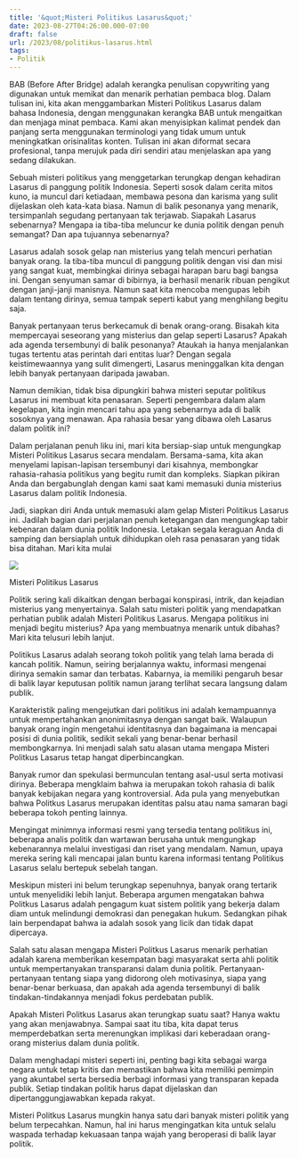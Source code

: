 ```yaml
---
title: '&quot;Misteri Politikus Lasarus&quot;'
date: 2023-08-27T04:26:00.000-07:00
draft: false
url: /2023/08/politikus-lasarus.html
tags: 
- Politik
---
```


  

BAB (Before After Bridge) adalah kerangka penulisan copywriting yang digunakan untuk memikat dan menarik perhatian pembaca blog. Dalam tulisan ini, kita akan menggambarkan Misteri Politikus Lasarus dalam bahasa Indonesia, dengan menggunakan kerangka BAB untuk mengaitkan dan menjaga minat pembaca. Kami akan menyisipkan kalimat pendek dan panjang serta menggunakan terminologi yang tidak umum untuk meningkatkan orisinalitas konten. Tulisan ini akan diformat secara profesional, tanpa merujuk pada diri sendiri atau menjelaskan apa yang sedang dilakukan.

  

Sebuah misteri politikus yang menggetarkan terungkap dengan kehadiran Lasarus di panggung politik Indonesia. Seperti sosok dalam cerita mitos kuno, ia muncul dari ketiadaan, membawa pesona dan karisma yang sulit dijelaskan oleh kata-kata biasa. Namun di balik pesonanya yang menarik, tersimpanlah segudang pertanyaan tak terjawab. Siapakah Lasarus sebenarnya? Mengapa ia tiba-tiba meluncur ke dunia politik dengan penuh semangat? Dan apa tujuannya sebenarnya?

  

Lasarus adalah sosok gelap nan misterius yang telah mencuri perhatian banyak orang. Ia tiba-tiba muncul di panggung politik dengan visi dan misi yang sangat kuat, membingkai dirinya sebagai harapan baru bagi bangsa ini. Dengan senyuman samar di bibirnya, ia berhasil menarik ribuan pengikut dengan janji-janji manisnya. Namun saat kita mencoba mengupas lebih dalam tentang dirinya, semua tampak seperti kabut yang menghilang begitu saja.

  

Banyak pertanyaan terus berkecamuk di benak orang-orang. Bisakah kita mempercayai seseorang yang misterius dan gelap seperti Lasarus? Apakah ada agenda tersembunyi di balik pesonanya? Ataukah ia hanya menjalankan tugas tertentu atas perintah dari entitas luar? Dengan segala keistimewaannya yang sulit dimengerti, Lasarus meninggalkan kita dengan lebih banyak pertanyaan daripada jawaban.

  

Namun demikian, tidak bisa dipungkiri bahwa misteri seputar politikus Lasarus ini membuat kita penasaran. Seperti pengembara dalam alam kegelapan, kita ingin mencari tahu apa yang sebenarnya ada di balik sosoknya yang menawan. Apa rahasia besar yang dibawa oleh Lasarus dalam politik ini?

  

Dalam perjalanan penuh liku ini, mari kita bersiap-siap untuk mengungkap Misteri Politikus Lasarus secara mendalam. Bersama-sama, kita akan menyelami lapisan-lapisan tersembunyi dari kisahnya, membongkar rahasia-rahasia politikus yang begitu rumit dan kompleks. Siapkan pikiran Anda dan bergabunglah dengan kami saat kami memasuki dunia misterius Lasarus dalam politik Indonesia.

  

Jadi, siapkan diri Anda untuk memasuki alam gelap Misteri Politikus Lasarus ini. Jadilah bagian dari perjalanan penuh ketegangan dan mengungkap tabir kebenaran dalam dunia politik Indonesia. Letakan segala keraguan Anda di samping dan bersiaplah untuk dihidupkan oleh rasa penasaran yang tidak bisa ditahan. Mari kita mulai

  

![](https://static1.purepeople.com/articles/3/22/93/93/@/3170872-lasarus-ratuere-a-la-premiere-de-ghost-opengraph_1200-1.jpg)

  

Misteri Politikus Lasarus

  

Politik sering kali dikaitkan dengan berbagai konspirasi, intrik, dan kejadian misterius yang menyertainya. Salah satu misteri politik yang mendapatkan perhatian publik adalah Misteri Politikus Lasarus. Mengapa politikus ini menjadi begitu misterius? Apa yang membuatnya menarik untuk dibahas? Mari kita telusuri lebih lanjut.

  

Politikus Lasarus adalah seorang tokoh politik yang telah lama berada di kancah politik. Namun, seiring berjalannya waktu, informasi mengenai dirinya semakin samar dan terbatas. Kabarnya, ia memiliki pengaruh besar di balik layar keputusan politik namun jarang terlihat secara langsung dalam publik.

  

Karakteristik paling mengejutkan dari politikus ini adalah kemampuannya untuk mempertahankan anonimitasnya dengan sangat baik. Walaupun banyak orang ingin mengetahui identitasnya dan bagaimana ia mencapai posisi di dunia politik, sedikit sekali yang benar-benar berhasil membongkarnya. Ini menjadi salah satu alasan utama mengapa Misteri Politkus Lasarus tetap hangat diperbincangkan.

  

Banyak rumor dan spekulasi bermunculan tentang asal-usul serta motivasi dirinya. Beberapa mengklaim bahwa ia merupakan tokoh rahasia di balik banyak kebijakan negara yang kontroversial. Ada pula yang menyebutkan bahwa Politkus Lasarus merupakan identitas palsu atau nama samaran bagi beberapa tokoh penting lainnya.

  

Mengingat minimnya informasi resmi yang tersedia tentang politikus ini, beberapa analis politik dan wartawan berusaha untuk mengungkap kebenarannya melalui investigasi dan riset yang mendalam. Namun, upaya mereka sering kali mencapai jalan buntu karena informasi tentang Politikus Lasarus selalu bertepuk sebelah tangan.

  

Meskipun misteri ini belum terungkap sepenuhnya, banyak orang tertarik untuk menyelidiki lebih lanjut. Beberapa argumen mengatakan bahwa Politkus Lasarus adalah pengagum kuat sistem politik yang bekerja dalam diam untuk melindungi demokrasi dan penegakan hukum. Sedangkan pihak lain berpendapat bahwa ia adalah sosok yang licik dan tidak dapat dipercaya.

  

Salah satu alasan mengapa Misteri Politkus Lasarus menarik perhatian adalah karena memberikan kesempatan bagi masyarakat serta ahli politik untuk mempertanyakan transparansi dalam dunia politik. Pertanyaan-pertanyaan tentang siapa yang didorong oleh motivasinya, siapa yang benar-benar berkuasa, dan apakah ada agenda tersembunyi di balik tindakan-tindakannya menjadi fokus perdebatan publik.

  

Apakah Misteri Politkus Lasarus akan terungkap suatu saat? Hanya waktu yang akan menjawabnya. Sampai saat itu tiba, kita dapat terus memperdebatkan serta merenungkan implikasi dari keberadaan orang-orang misterius dalam dunia politik.

  

Dalam menghadapi misteri seperti ini, penting bagi kita sebagai warga negara untuk tetap kritis dan memastikan bahwa kita memiliki pemimpin yang akuntabel serta bersedia berbagi informasi yang transparan kepada publik. Setiap tindakan politik harus dapat dijelaskan dan dipertanggungjawabkan kepada rakyat.

  

Misteri Politkus Lasarus mungkin hanya satu dari banyak misteri politik yang belum terpecahkan. Namun, hal ini harus mengingatkan kita untuk selalu waspada terhadap kekuasaan tanpa wajah yang beroperasi di balik layar politik.